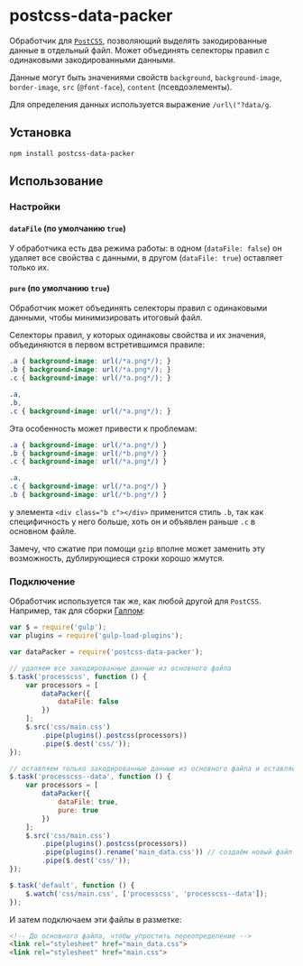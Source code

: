 # postcss-data-packer

Обработчик для [`PostCSS`](https://github.com/postcss/postcss), позволяющий выделять закодированные данные в отдельный файл. Может объединять селекторы правил с одинаковыми закодированными данными.

Данные могут быть значениями свойств `background`, `background-image`, `border-image`, `src` (`@font-face`), `content` (псевдоэлементы).

Для определения данных используется выражение `/url\("?data/g`.


## Установка

```
npm install postcss-data-packer
```


## Использование

### Настройки

#### `dataFile` (по умолчанию `true`)

У обработчика есть два режима работы: в одном (`dataFile: false`) он удаляет все свойства с данными, в другом (`dataFile: true`) оставляет только их.


#### `pure` (по умолчанию `true`)

Обработчик может объединять селекторы правил с одинаковыми данными, чтобы минимизировать итоговый файл.

Селекторы правил, у которых одинаковы свойства и их значения, объединяются в первом встретившимся правиле:

```css
.a { background-image: url(/*a.png*/); }
.b { background-image: url(/*a.png*/); }
.c { background-image: url(/*a.png*/); }
```
```css
.a,
.b,
.c { background-image: url(/*a.png*/); }
```

Эта особенность может привести к проблемам:

```css
.a { background-image: url(/*a.png*/) }
.b { background-image: url(/*b.png*/) }
.c { background-image: url(/*a.png*/) }
```
```css
.a,
.c { background-image: url(/*a.png*/) }
.b { background-image: url(/*b.png*/) }
```

у элемента `<div class="b c"></div>` применится стиль `.b`, так как специфичность у него больше, хоть он и объявлен раньше `.c` в основном файле.

Замечу, что сжатие при помощи `gzip` вполне может заменить эту возможность, дублирующиеся строки хорошо жмутся.


### Подключение

Обработчик используется так же, как любой другой для `PostCSS`. Например, так для сборки [Галпом](https://github.com/gulpjs/gulp):

```js
var $ = require('gulp');
var plugins = require('gulp-load-plugins');

var dataPacker = require('postcss-data-packer');

// удаляем все закодированные данные из основного файла
$.task('processcss', function () {
    var processors = [
        dataPacker({
            dataFile: false
        })
    ];
    $.src('css/main.css')
        .pipe(plugins().postcss(processors))
        .pipe($.dest('css/'));
});

// оставляем только закодированные данные из основного файла и оставляем только уникальные данные
$.task('processcss--data', function () {
    var processors = [
        dataPacker({
            dataFile: true,
            pure: true
        })
    ];
    $.src('css/main.css')
        .pipe(plugins().postcss(processors))
        .pipe(plugins().rename('main_data.css')) // создаём новый файл
        .pipe($.dest('css/'));
});

$.task('default', function () {
    $.watch('css/main.css', ['processcss', 'processcss--data']);
});
```

И затем подключаем эти файлы в разметке:

```html
<!-- До основного файла, чтобы упростить переопределение -->
<link rel="stylesheet" href="main_data.css">
<link rel="stylesheet" href="main.css">
```
